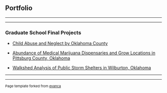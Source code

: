 ## Portfolio

---

---

### Graduate School Final Projects

- [Child Abuse and Neglect by Oklahoma County](https://github.com/trinitylively/TrinityLively/blob/39e925c55bf6989243d3ad74154cf748c45b3203/pdf/GIS%20Final%20Project-combined.pdf)

- [Abundance of Medical Marijuana Dispensaries and Grow Locations in Pittsburg County, Oklahoma](https://github.com/trinitylively/TrinityLively/blob/9d58eecbfbdfeb2d158f1095656c509f29824e7d/pdf/Abundance%20of%20Medical%20Marijuana%20Dispensaries%20and%20Grows%20in%20Pittsburg%20County%5EJ%20Ok.pdf)

- [Walkshed Analysis of Public Storm Shelters in Wilburton, Oklahoma](https://github.com/trinitylively/TrinityLively/blob/dfea8c598f3f9d3316fa687e0e976082b03b96e1/pdf/StormShelter%20Report.pdf)


---




---
<p style="font-size:11px">Page template forked from <a href="https://github.com/evanca/quick-portfolio">evanca</a></p>
<!-- Remove above link if you don't want to attibute -->
